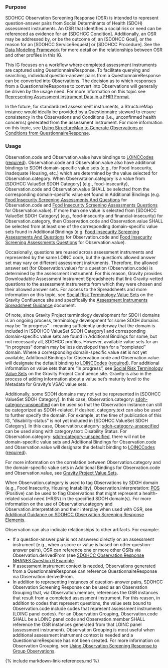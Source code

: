 ### Purpose

SDOHCC Observation Screening Response (OSR) is intended to represent question-answer pairs from Social Determinants of Health (SDOH) assessment instruments. An OSR that identifies a social risk or need can be referenced as evidence for an [SDOHCC Condition]. Additionally, an OSR may be addressed by, or be the outcome of, an [SDOHCC Goal], or the reason for an [SDOHCC ServiceRequest] or [SDOHCC Procedure]. See the [Data Modeling Framework](sdoh_clinical_care_scope.html#data-modeling-framework) for more detail on the relationships between OSR and other profiles in this IG.

This IG focuses on a workflow where completed assessment instruments are captured using QuestionnaireResponse. To facilitate querying and searching, individual question-answer pairs from a QuestionnaireResponse can be converted into Observations. The decision as to which responses from a QuestionnaireResponse to convert into Observations will generally be driven by the usage need. For more information on this topic see [Representing Assessment Instrument Data in a FHIR Format](assessment_instrument_support.html#representing-assessment-instrument-data-in-a-fhir-format).

In the future, for standardized assessment instruments, a StructureMap instance would ideally be provided by a Questionnaire steward to ensure consistency in the Observations and Conditions (i.e., unconfirmed health concerns) generated from the assessment instrument. For more information on this topic, see [Using StructureMap to Generate Observations or Conditions from QuestionnaireResponse](assessment_instrument_support.html#using-structuremap-to-generate-observations-or-conditions-from-questionnaireresponse).

### Usage

Observation.code and Observation.value have bindings to [LOINCCodes]({{site.data.fhir.path}}valueset-observation-codes.html) ([required]({{site.data.fhir.path}}terminologies.html#required)). Observation.code and Observation.value also have additional bindings to SDOH domain-specific value sets (e.g., for Food Insecurity, Inadequate Housing, etc.) which are determined by the value selected for Observation.category. When Observataion.category is a value from [SDOHCC ValueSet SDOH Category] (e.g., food-insecurity),  Observation.code and Observation.value SHALL be selected from the corresponding domain-specific value set found in Additional Bindings (e.g. [Food Insecurity Screening Assessments And Questions](https://vsac.nlm.nih.gov/valueset/2.16.840.1.113762.1.4.1247.194/expansion/Latest) for Observation.code and [Food Insecurity Screening Assessments Questions](https://vsac.nlm.nih.gov/valueset/2.16.840.1.113762.1.4.1196.3484/expansion/Latest) for Observation.value). If more than one value is selected from [SDOHCC ValueSet SDOH Category] (e.g., food-insecurity and financial-insecurity) for Observation.category, then Observation.code and Observation.value SHALL be selected from at least one of the corresponding domain-specific value sets found in Additional Bindings (e.g. [Food Insecurity Screening Assessments And Questions](https://vsac.nlm.nih.gov/valueset/2.16.840.1.113762.1.4.1247.194/expansion/Latest) for Observation.code and [Food Insecurity Screening Assessments Questions](https://vsac.nlm.nih.gov/valueset/2.16.840.1.113762.1.4.1196.3484/expansion/Latest) for Observation.value).

Occasionally, questions are reused across assessment instruments and represented by the same LOINC code, but the question’s allowed answer set may vary on different assessment instruments. Therefore, the allowed answer set (for Observation.value) for a question (Observation.code) is determined by the assessment instrument. For this reason, Gravity provides Downloadable Assessment Instrument Spreadsheets that link Gravity-vetted questions to the assessment instruments from which they were chosen and their allowed answer sets. For access to the Spreadsheets and more information on this topic, see [Social Risk Terminology Value Sets](https://confluence.hl7.org/display/GRAV/Social+Risk+Terminology+Value+Sets) on the Gravity Confluence site and specifically the [Assessment Instruments Spreadsheet Guidance](https://confluence.hl7.org/display/GRAV/Social+Risk+Terminology+Value+Sets?preview=/97463504/161062739/Assessment_Instruments_Spreadsheet_Guidance_V1.pdf) document.

Of note, since Gravity Project terminology development for SDOH domains is an ongoing process, terminology development for some SDOH domains may be “in progress” - meaning sufficiently underway that the domain is included in [SDOHCC ValueSet SDOH Category] and corresponding domain-specific value sets are found in Additional Bindings for some, but not necessarily all, SDOHCC profiles. However, available value sets for an “in progress” domain may be less developed than for a “completed” domain. Where a corresponding domain-specific value set is not yet available, Additional Bindings for Observation.code and Observation.value will designate the default binding to [LOINCCodes]({{site.data.fhir.path}}valueset-observation-codes.html) ([required]({{site.data.fhir.path}}terminologies.html#required)). For additional information on value sets that are “in progress”, see [Social Risk Terminology Value Sets](https://confluence.hl7.org/display/GRAV/Social+Risk+Terminology+Value+Sets) on the Gravity Project Confluence site. Gravity is also in the process of adding information about a value set’s maturity level to the Metadata for Gravity’s VSAC value sets. 

Additionally, some SDOH domains may not yet be represented in [SDOHCC ValueSet SDOH Category]. In this case, Observation.category: [sdoh-category-unspecified](CodeSystem-SDOHCC-CodeSystemTemporaryCodes.html#SDOHCC-CodeSystemTemporaryCodes-sdoh-category-unspecified) can be used so that the Observation instance can still be categorized as SDOH-related. If desired, category.text can also be used to further specify the domain. For example, at the time of publication of this IG, “disability-status” is not yet included in [SDOHCC ValueSet SDOH Category]. In this case, Observation.category: [sdoh-category-unspecified](CodeSystem-SDOHCC-CodeSystemTemporaryCodes.html#SDOHCC-CodeSystemTemporaryCodes-sdoh-category-unspecified) can be used along with category.text: Disability Status. For Observation.category: [sdoh-category-unspecified](CodeSystem-SDOHCC-CodeSystemTemporaryCodes.html#SDOHCC-CodeSystemTemporaryCodes-sdoh-category-unspecified), there will not be domain-specific value sets and Additional Bindings for Observation.code and Observation.value will designate the default binding to [LOINCCodes]({{site.data.fhir.path}}valueset-observation-codes.html) ([required]({{site.data.fhir.path}}terminologies.html#required)). 

For more information on the correlation between Observation.category and the domain-specific value sets in Additional Bindings for Observation.code and Observation.value, see [Gravity Project Value Sets](gravity_terminology.html#gravity-project-value-sets).

When Observation.category is used to tag Observations by SDOH domain (e.g., Food Insecurity, Housing Instability), Observation.interpretation: [POS](https://hl7.org/fhir/R4/v3/ObservationInterpretation/cs.html#v3-ObservationInterpretation-POS) (Positive) can be used to flag Observations that might represent a health-related social need (HRSN) in the specified SDOH domain(s). For more information on the use of Observation.category and Observation.interpretation and their interplay when used with OSR, see [Additional Guidance on SDOHCC Observation Screening Response Elements](assessment_instrument_support.html#additional-guidance-on-sdohcc-observation-screening-response-elements). 

Observation can also indicate relationships to other artifacts. For example:

* If a question-answer pair is not answered directly on an assessment instrument (e.g., when a score or value is based on other question-answer pairs), OSR can reference one or more other OSRs via Observation.derivedFrom (see [SDOHCC Observation Response NHANES Question 6 Example](artifacts.html#social-connection-and-isolation-panel-nhanes-examples).
* If assessment instrument context is needed, Observations generated from a QuestionnaireResponse can reference QuestionnaireResponse via Observation.derivedFrom. 
* In addition to representing instances of question-answer pairs, SDOHCC Observation Screening Response can be used as an Observation Grouping that, via Observation.member, references the OSR instances that result from a completed assessment instrument. For this reason, in addition to codes that represent questions, the value sets bound to Observation.code include codes that represent assessment instruments (LOINC panel codes). For an Observation Grouping, Observation.code SHALL be a LOINC panel code and Observation.member SHALL reference the OSR instances generated from that LOINC panel (assessment instrument). Observation Grouping is most useful when additional assessment instrument context is needed and a QuestionnaireResponse has not been created. For more information on Observation Grouping, see [Using Observation Screening Response to Group Observations](assessment_instrument_support.html#using-observation-screening-response-to-group-observations).




{% include markdown-link-references.md %}